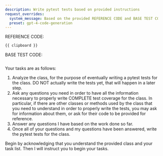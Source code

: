 ```yaml
---
description: Write pytest tests based on provided instructions
request_overrides:
  system_message: Based on the provided REFERENCE CODE and BASE TEST CODE, complete all TASKS in order. The final task will be to write standards compliant pytest tests based on the discussion and provided instructions.
  preset: gpt-4-code-generation
---
```


REFERENCE CODE:

```python
{{ clipboard }}
```

BASE TEST CODE:

```python

```

Your tasks are as follows:

1. Analyze the class, for the purpose of eventually writing a pytest tests for the class. DO NOT actually write the tests yet, that will happen in a later step.
2. Ask any questions you need in order to have all the information necessary to properly write COMPLETE test coverage for the class. In particular, if there are other classes or methods used by the class that you need to understand in order to properly write the tests, you may ask for information about them, or ask for their code to be provided for reference.
3. Answer any questions I have based on the work done so far.
4. Once all of your questions and my questions have been answered, write the pytest tests for the class.

Begin by acknowledging that you understand the provided class and your task list. Then I will instruct you to begin your tasks.
